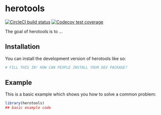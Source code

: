 
# herotools

<!-- badges: start -->
[![CircleCI build status](https://circleci.com/gh/PolicyAnalysisInc/herotools.svg?style=svg)](https://circleci.com/gh/PolicyAnalysisInc/herotools)
[![Codecov test coverage](https://codecov.io/gh/PolicyAnalysisInc/herotools/branch/main/graph/badge.svg)](https://app.codecov.io/gh/PolicyAnalysisInc/herotools?branch=main)
<!-- badges: end -->

The goal of herotools is to ...

## Installation

You can install the development version of herotools like so:

``` r
# FILL THIS IN! HOW CAN PEOPLE INSTALL YOUR DEV PACKAGE?
```

## Example

This is a basic example which shows you how to solve a common problem:

``` r
library(herotools)
## basic example code
```

